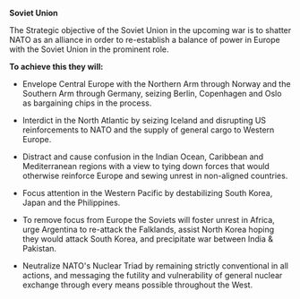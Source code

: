 **Soviet Union**

The Strategic objective of the Soviet Union in the upcoming war is to shatter NATO as an alliance in order to re-establish a balance of power in Europe with the Soviet Union in the prominent role.

**To achieve this they will:**

- Envelope Central Europe with the Northern Arm through Norway and the Southern Arm through Germany, seizing Berlin, Copenhagen and Oslo as bargaining chips in the process.

- Interdict in the North Atlantic by seizing Iceland and disrupting US reinforcements to NATO and the supply of general cargo to Western Europe.

- Distract and cause confusion in the Indian Ocean, Caribbean and Mediterranean regions with a view to tying down forces that would otherwise reinforce Europe and sewing unrest in non-aligned countries.

- Focus attention in the Western Pacific by destabilizing South Korea, Japan and the Philippines.

- To remove focus from Europe the Soviets will foster unrest in Africa, urge Argentina to re-attack the Falklands, assist North Korea hoping they would attack South Korea, and precipitate war between India & Pakistan.

- Neutralize NATO's Nuclear Triad by remaining strictly conventional in all actions, and messaging the futility and vulnerability of general nuclear exchange through every means possible throughout the West.

